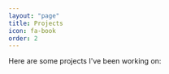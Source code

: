 ```yaml
---
layout: "page"
title: Projects
icon: fa-book
order: 2
---
```


Here are some projects I've been working on:
